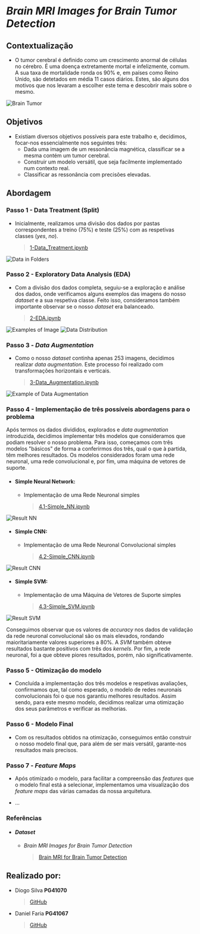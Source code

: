 # *Brain MRI Images for Brain Tumor Detection*
## Contextualização
- O tumor cerebral é definido como um crescimento anormal de células no cérebro. É uma doença extretamente mortal e infelizmente, comum. A sua taxa de mortalidade ronda os 90% e, em países como Reino Unido, são detetados em média 11 casos diários. Estes, são alguns dos motivos que nos levaram a escolher este tema e descobrir mais sobre o mesmo.

![Brain Tumor](/images/contextualizacao.jpg)

## Objetivos

- Existiam diversos objetivos possíveis para este trabalho e, decidimos, focar-nos essencialmente nos seguintes três:
    - Dada uma imagem de um ressonância magnética, classificar se a mesma contém um tumor cerebral.
    - Construir um modelo versátil, que seja facilmente implementado num contexto real.
    - Classificar as ressonância com precisões elevadas.

## Abordagem

### Passo 1 - Data Treatment (Split)

- Inicialmente, realizamos uma divisão dos dados por pastas correspondentes a treino (75%) e teste (25%) com as respetivas classes (*yes*, *no*).
    > [1-Data_Treatment.ipynb](https://github.com/diogogsilva/tp_aa2_pg41070_pg41067/blob/master/1-Data_Treatment.ipynb)
    
![Data in Folders](/images/data-split.png)

### Passo 2 - Exploratory Data Analysis (EDA)
- Com a divisão dos dados completa, seguiu-se a exploração e análise dos dados, onde verificamos alguns exemplos das imagens do nosso *dataset* e a sua respetiva classe. Feito isso, consideramos também importante observar se o nosso *dataset* era balanceado.
    > [2-EDA.ipynb](https://github.com/diogogsilva/tp_aa2_pg41070_pg41067/blob/master/2-EDA.ipynb)
        
![Examples of Image](/images/eda2.PNG)
![Data Distribution](/images/eda.PNG)

### Passo 3 - *Data Augmentation*
- Como o nosso *dataset* continha apenas 253 imagens, decidimos realizar *data augmentation*. Este processo foi realizado com transformações horizontais e verticais.
    > [3-Data_Augmentation.ipynb](https://github.com/diogogsilva/tp_aa2_pg41070_pg41067/blob/master/3-Data_Augmentation.ipynb)

![Example of Data Augmentation](/images/data_augmentation.PNG)

### Passo 4 - Implementação de três possíveis abordagens para o problema
Após termos os dados divididos, explorados e *data augmentation* introduzida, decidimos implementar três modelos que consideramos que podiam resolver o nosso problema. Para isso, começamos com três modelos "básicos" de forma a conferirmos dos três, qual o que à partida, têm melhores resultados. Os modelos considerados foram uma rede neuronal, uma rede convolucional e, por fim, uma máquina de vetores de suporte.

- #### Simple Neural Network:
    - Implementação de uma Rede Neuronal simples
        > [4.1-Simple_NN.ipynb](https://github.com/diogogsilva/tp_aa2_pg41070_pg41067/blob/master/4.1-Simple_NN.ipynb)
       
![Result NN](/images/nn_result.PNG)

- #### Simple CNN:
    - Implementação de uma Rede Neuronal Convolucional simples
        > [4.2-Simple_CNN.ipynb](https://github.com/diogogsilva/tp_aa2_pg41070_pg41067/blob/master/4.2-Simple_CNN.ipynb)
        
![Result CNN](/images/cnn_result.PNG)

- #### Simple SVM:
    - Implementação de uma Máquina de Vetores de Suporte simples
        > [4.3-Simple_SVM.ipynb](https://github.com/diogogsilva/tp_aa2_pg41070_pg41067/blob/master/4.3-Simple_SVM.ipynb)
           
![Result SVM](/images/svm_result.PNG)

Conseguimos observar que os valores de *accuracy* nos dados de validação da rede neuronal convolucional são os mais elevados, rondando maioritariamente valores superiores a 80%. A *SVM* também obteve resultados bastante positivos com três dos *kernels*. Por fim, a rede neuronal, foi a que obteve piores resultados, porém, não significativamente.

### Passo 5 - Otimização do modelo
- Concluída a implementação dos três modelos e respetivas avaliações, confirmamos que, tal como esperado, o modelo de redes neuronais convolucionais foi o que nos garantiu melhores resultados. Assim sendo, para este mesmo modelo, decidimos realizar uma otimização dos seus parâmetros e verificar as melhorias.

### Passo 6 - Modelo Final
- Com os resultados obtidos na otimização, conseguimos então construir o nosso modelo final que, para além de ser mais versátil, garante-nos resultados mais precisos.

### Passo 7 - *Feature Maps*
- Após otimizado o modelo, para facilitar a compreensão das *features* que o modelo final está a selecionar, implementamos uma visualização dos *feature maps* das várias camadas da nossa arquitetura.

- ...
        
### Referências

- #### *Dataset*
    - *Brain MRI Images for Brain Tumor Detection*
        >[Brain MRI for Brain Tumor Detection](https://www.kaggle.com/navoneel/brain-mri-images-for-brain-tumor-detection)

## Realizado por:
- Diogo Silva **PG41070**
    > [GitHub](https://github.com/diogogsilva)
- Daniel Faria **PG41067**
    > [GitHub](https://github.com/DanielCoutinhoFaria)